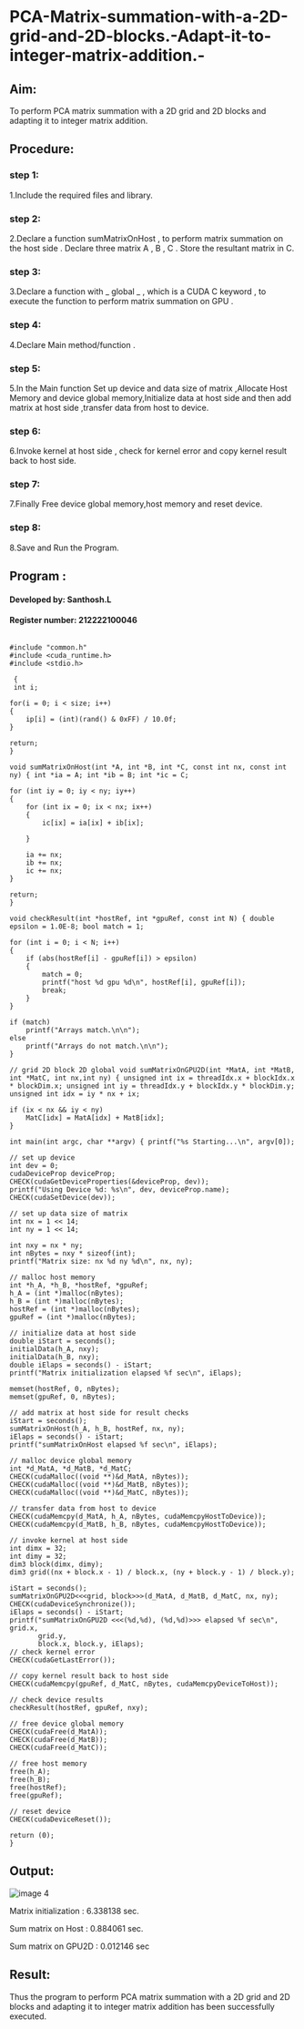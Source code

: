 # PCA-Matrix-summation-with-a-2D-grid-and-2D-blocks.-Adapt-it-to-integer-matrix-addition.-

## Aim:

To perform PCA matrix summation with a 2D grid and 2D blocks and adapting it to integer matrix addition.

## Procedure:

### step 1:
1.Include the required files and library.
### step 2:
2.Declare a function sumMatrixOnHost , to perform matrix summation on the host side . Declare three matrix A , B , C . Store the resultant matrix in C.
### step 3:
3.Declare a function with _ global _ , which is a CUDA C keyword , to execute the function to perform matrix summation on GPU .
### step 4:
4.Declare Main method/function .
### step 5:
5.In the Main function Set up device and data size of matrix ,Allocate Host Memory and device global memory,Initialize data at host side and then add matrix at host side ,transfer data from host to device.
### step 6:
6.Invoke kernel at host side , check for kernel error and copy kernel result back to host side.
### step 7:
7.Finally Free device global memory,host memory and reset device.
### step 8:
8.Save and Run the Program.

## Program :
#### Developed by: Santhosh.L
#### Register number: 212222100046
```

#include "common.h" 
#include <cuda_runtime.h>
#include <stdio.h>

 { 
 int i;

for(i = 0; i < size; i++)
{
    ip[i] = (int)(rand() & 0xFF) / 10.0f;
}

return;
}

void sumMatrixOnHost(int *A, int *B, int *C, const int nx, const int ny) { int *ia = A; int *ib = B; int *ic = C;

for (int iy = 0; iy < ny; iy++)
{
    for (int ix = 0; ix < nx; ix++)
    {
        ic[ix] = ia[ix] + ib[ix];

    }

    ia += nx;
    ib += nx;
    ic += nx;
}

return;
}

void checkResult(int *hostRef, int *gpuRef, const int N) { double epsilon = 1.0E-8; bool match = 1;

for (int i = 0; i < N; i++)
{
    if (abs(hostRef[i] - gpuRef[i]) > epsilon)
    {
        match = 0;
        printf("host %d gpu %d\n", hostRef[i], gpuRef[i]);
        break;
    }
}

if (match)
    printf("Arrays match.\n\n");
else
    printf("Arrays do not match.\n\n");
}

// grid 2D block 2D global void sumMatrixOnGPU2D(int *MatA, int *MatB, int *MatC, int nx,int ny) { unsigned int ix = threadIdx.x + blockIdx.x * blockDim.x; unsigned int iy = threadIdx.y + blockIdx.y * blockDim.y; unsigned int idx = iy * nx + ix;

if (ix < nx && iy < ny)
    MatC[idx] = MatA[idx] + MatB[idx];
}

int main(int argc, char **argv) { printf("%s Starting...\n", argv[0]);

// set up device
int dev = 0;
cudaDeviceProp deviceProp;
CHECK(cudaGetDeviceProperties(&deviceProp, dev));
printf("Using Device %d: %s\n", dev, deviceProp.name);
CHECK(cudaSetDevice(dev));

// set up data size of matrix
int nx = 1 << 14;
int ny = 1 << 14;

int nxy = nx * ny;
int nBytes = nxy * sizeof(int);
printf("Matrix size: nx %d ny %d\n", nx, ny);

// malloc host memory
int *h_A, *h_B, *hostRef, *gpuRef;
h_A = (int *)malloc(nBytes);
h_B = (int *)malloc(nBytes);
hostRef = (int *)malloc(nBytes);
gpuRef = (int *)malloc(nBytes);

// initialize data at host side
double iStart = seconds();
initialData(h_A, nxy);
initialData(h_B, nxy);
double iElaps = seconds() - iStart;
printf("Matrix initialization elapsed %f sec\n", iElaps);

memset(hostRef, 0, nBytes);
memset(gpuRef, 0, nBytes);

// add matrix at host side for result checks
iStart = seconds();
sumMatrixOnHost(h_A, h_B, hostRef, nx, ny);
iElaps = seconds() - iStart;
printf("sumMatrixOnHost elapsed %f sec\n", iElaps);

// malloc device global memory
int *d_MatA, *d_MatB, *d_MatC;
CHECK(cudaMalloc((void **)&d_MatA, nBytes));
CHECK(cudaMalloc((void **)&d_MatB, nBytes));
CHECK(cudaMalloc((void **)&d_MatC, nBytes));

// transfer data from host to device
CHECK(cudaMemcpy(d_MatA, h_A, nBytes, cudaMemcpyHostToDevice));
CHECK(cudaMemcpy(d_MatB, h_B, nBytes, cudaMemcpyHostToDevice));

// invoke kernel at host side
int dimx = 32;
int dimy = 32;
dim3 block(dimx, dimy);
dim3 grid((nx + block.x - 1) / block.x, (ny + block.y - 1) / block.y);

iStart = seconds();
sumMatrixOnGPU2D<<<grid, block>>>(d_MatA, d_MatB, d_MatC, nx, ny);
CHECK(cudaDeviceSynchronize());
iElaps = seconds() - iStart;
printf("sumMatrixOnGPU2D <<<(%d,%d), (%d,%d)>>> elapsed %f sec\n", grid.x,
       grid.y,
       block.x, block.y, iElaps);
// check kernel error
CHECK(cudaGetLastError());

// copy kernel result back to host side
CHECK(cudaMemcpy(gpuRef, d_MatC, nBytes, cudaMemcpyDeviceToHost));

// check device results
checkResult(hostRef, gpuRef, nxy);

// free device global memory
CHECK(cudaFree(d_MatA));
CHECK(cudaFree(d_MatB));
CHECK(cudaFree(d_MatC));

// free host memory
free(h_A);
free(h_B);
free(hostRef);
free(gpuRef);

// reset device
CHECK(cudaDeviceReset());

return (0);
}
```
## Output:

![image 4](https://github.com/Pradeeppachiyappan/PCA-Matrix-summation-with-a-2D-grid-and-2D-blocks.-Adapt-it-to-integer-matrix-addition.-/assets/118707347/0e7e7612-b157-422f-ae7a-54fe862cc5bf)

Matrix initialization : 6.338138 sec.

Sum matrix on Host : 0.884061 sec.

Sum matrix on GPU2D : 0.012146 sec
## Result:
Thus the program to perform PCA matrix summation with a 2D grid and 2D blocks and adapting it to integer matrix addition has been successfully executed.
